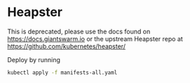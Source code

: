 # Heapster

This is deprecated, please use the docs found on https://docs.giantswarm.io or the upstream Heapster repo at https://github.com/kubernetes/heapster/

Deploy by running

```bash
kubectl apply -f manifests-all.yaml
```
